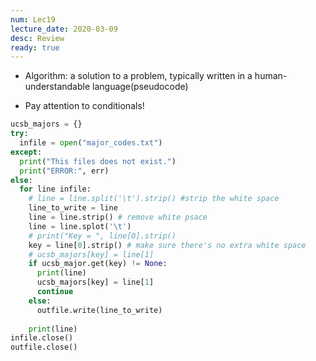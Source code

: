 ```yaml
---
num: Lec19
lecture_date: 2020-03-09
desc: Review
ready: true
---
```

* Algorithm: a solution to a problem, typically written in a human-understandable language(pseudocode)

* Pay attention to conditionals!

```python
ucsb_majors = {}
try:
  infile = open("major_codes.txt")
except:
  print("This files does not exist.")
  print("ERROR:", err)
else:
  for line infile:
    # line = line.split('\t').strip() #strip the white space
    line_to_write = line
    line = line.strip() # remove white psace
    line = line.splot('\t')
    # print("Key = ", line[0].strip()
    key = line[0].strip() # make sure there's no extra white space
    # ucsb_majors[key] = line[1]
    if ucsb_major.get(key) != None:
      print(line)
      ucsb_majors[key] = line[1]
      continue
    else:
      outfile.write(line_to_write)
    
    print(line)
infile.close()
outfile.close()
```
